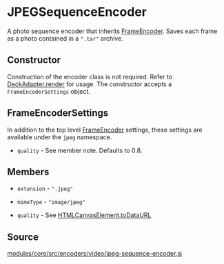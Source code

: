 # JPEGSequenceEncoder

A photo sequence encoder that inherits [FrameEncoder](/modules/core/docs/encoder/frame-encoder). Saves each frame as a photo contained in a `".tar"` archive.

## Constructor

Construction of the encoder class is not required. Refer to [DeckAdapter.render](/modules/core/docs/deck-adapter#render) for usage. The constructor accepts a `FrameEncoderSettings` object.

## FrameEncoderSettings

In addition to the top level [FrameEncoder](/modules/core/docs/encoder/frame-encoder) settings, these settings are available under the `jpeg` namespace.

* `quality` - See member note. Defaults to 0.8.

## Members

* `extension` - `".jpeg"`

* `mimeType` - `"image/jpeg"`

* `quality` - See [HTMLCanvasElement.toDataURL](https://developer.mozilla.org/en-US/docs/Web/API/HTMLCanvasElement/toDataURL)

## Source

[modules/core/src/encoders/video/jpeg-sequence-encoder.js](https://github.com/uber/hubble.gl/blob/master/modules/core/src/encoders/video/jpeg-sequence-encoder.js)